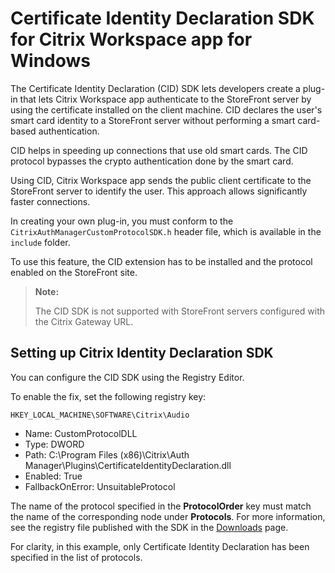 # Certificate Identity Declaration SDK for Citrix Workspace app for Windows

The Certificate Identity Declaration (CID) SDK lets developers create a plug-in that lets Citrix Workspace app authenticate to the StoreFront server by using the certificate installed on the client machine. CID declares the user's smart card identity to a StoreFront server without performing a smart card-based authentication.

CID helps in speeding up connections that use old smart cards. The CID protocol bypasses the crypto authentication done by the smart card.

Using CID, Citrix Workspace app sends the public client certificate to the StoreFront server to identify the user. This approach allows significantly faster connections.

In creating your own plug-in, you must conform to the `CitrixAuthManagerCustomProtocolSDK.h` header file, which is available in the `include` folder.

To use this feature, the CID extension has to be installed and the protocol enabled on the StoreFront site.

> **Note:**
>
> The CID SDK is not supported with StoreFront servers configured with the Citrix Gateway URL.

## Setting up Citrix Identity Declaration SDK

You can configure the CID SDK using the Registry Editor.

To enable the fix, set the following registry key:

`HKEY_LOCAL_MACHINE\SOFTWARE\Citrix\Audio`

-  Name: CustomProtocolDLL
-  Type: DWORD
-  Path: C:\Program Files (x86)\Citrix\Auth   Manager\Plugins\CertificateIdentityDeclaration.dll
-  Enabled: True
-  FallbackOnError: UnsuitableProtocol

The name of the protocol specified in the **ProtocolOrder** key must match the name of the corresponding node under **Protocols**. For more information, see the registry file published with the SDK in the [Downloads](https://www.citrix.com/downloads/workspace-app/) page.

For clarity, in this example, only Certificate Identity Declaration has been specified in the list of protocols.